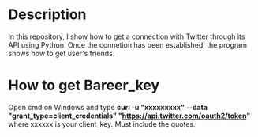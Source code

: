 # Description
In this repository, I show how to get a connection with Twitter through its API using Python. Once the connetion has been established, the program shows how to get  user's friends.

# How to get Bareer_key
Open cmd on Windows and type **curl -u "xxxxxxxxx" --data "grant_type=client_credentials" "https://api.twitter.com/oauth2/token"** where xxxxxx is your client_key. Must include the quotes.
